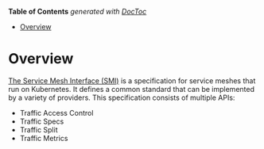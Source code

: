 <!-- START doctoc generated TOC please keep comment here to allow auto update -->
<!-- DON'T EDIT THIS SECTION, INSTEAD RE-RUN doctoc TO UPDATE -->
**Table of Contents**  *generated with [DocToc](https://github.com/thlorenz/doctoc)*

- [Overview](#overview)

<!-- END doctoc generated TOC please keep comment here to allow auto update -->

# Overview

[The Service Mesh Interface (SMI)](https://smi-spec.io/) is a specification for service meshes that
run on Kubernetes. It defines a common standard that can be implemented by a variety of providers.
This specification consists of multiple APIs:
- Traffic Access Control
- Traffic Specs
- Traffic Split
- Traffic Metrics
